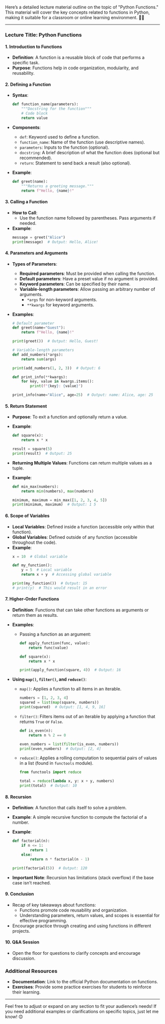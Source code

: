 Here’s a detailed lecture material outline on the topic of "Python Functions." This material will cover the key concepts related to functions in Python, making it suitable for a classroom or online learning environment. 🐍✨

---

### Lecture Title: Python Functions

#### 1. Introduction to Functions
   - **Definition**: A function is a reusable block of code that performs a specific task. 
   - **Purpose**: Functions help in code organization, modularity, and reusability. 

#### 2. Defining a Function
   - **Syntax**:
     ```python
     def function_name(parameters):
         """Docstring for the function"""
         # Code block
         return value
     ```
   - **Components**:
     - `def`: Keyword used to define a function.
     - `function_name`: Name of the function (use descriptive names).
     - `parameters`: Inputs to the function (optional).
     - `docstring`: A brief description of what the function does (optional but recommended).
     - `return`: Statement to send back a result (also optional).

   - **Example**:
     ```python
     def greet(name):
         """Returns a greeting message."""
         return f"Hello, {name}!"
     ```

#### 3. Calling a Function
   - **How to Call**:
     - Use the function name followed by parentheses. Pass arguments if needed.
   - **Example**:
     ```python
     message = greet("Alice")
     print(message)  # Output: Hello, Alice!
     ```

#### 4. Parameters and Arguments
   - **Types of Parameters**:
     - **Required parameters**: Must be provided when calling the function.
     - **Default parameters**: Have a preset value if no argument is provided.
     - **Keyword parameters**: Can be specified by their name.
     - **Variable-length parameters**: Allow passing an arbitrary number of arguments.
       - `*args` for non-keyword arguments.
       - `**kwargs` for keyword arguments.

   - **Examples**:
     ```python
     # Default parameter
     def greet(name="Guest"):
         return f"Hello, {name}!"

     print(greet())  # Output: Hello, Guest!

     # Variable-length parameters
     def add_numbers(*args):
         return sum(args)

     print(add_numbers(1, 2, 3))  # Output: 6

     def print_info(**kwargs):
         for key, value in kwargs.items():
             print(f"{key}: {value}")

     print_info(name="Alice", age=25)  # Output: name: Alice, age: 25
     ```

#### 5. Return Statement
   - **Purpose**: To exit a function and optionally return a value.
   - **Example**:
     ```python
     def square(x):
         return x * x

     result = square(5)
     print(result)  # Output: 25
     ```

   - **Returning Multiple Values**: Functions can return multiple values as a tuple.
   - **Example**:
     ```python
     def min_max(numbers):
         return min(numbers), max(numbers)

     minimum, maximum = min_max([1, 2, 3, 4, 5])
     print(minimum, maximum)  # Output: 1 5
     ```

#### 6. Scope of Variables
   - **Local Variables**: Defined inside a function (accessible only within that function).
   - **Global Variables**: Defined outside of any function (accessible throughout the code).
   - **Example**:
     ```python
     x = 10  # Global variable

     def my_function():
         y = 5  # Local variable
         return x + y  # Accessing global variable

     print(my_function())  # Output: 15
     # print(y)  # This would result in an error
     ```

#### 7. Higher-Order Functions
   - **Definition**: Functions that can take other functions as arguments or return them as results.
   - **Examples**:
     - Passing a function as an argument:
       ```python
       def apply_function(func, value):
           return func(value)

       def square(x):
           return x * x

       print(apply_function(square, 4))  # Output: 16
       ```

   - **Using `map()`, `filter()`, and `reduce()`**:
     - `map()`: Applies a function to all items in an iterable. 
       ```python
       numbers = [1, 2, 3, 4]
       squared = list(map(square, numbers))
       print(squared)  # Output: [1, 4, 9, 16]
       ```

     - `filter()`: Filters items out of an iterable by applying a function that returns `True` or `False`.
       ```python
       def is_even(n):
           return n % 2 == 0

       even_numbers = list(filter(is_even, numbers))
       print(even_numbers)  # Output: [2, 4]
       ```

     - `reduce()`: Applies a rolling computation to sequential pairs of values in a list (found in `functools` module).
       ```python
       from functools import reduce

       total = reduce(lambda x, y: x + y, numbers)
       print(total)  # Output: 10
       ```

#### 8. Recursion
   - **Definition**: A function that calls itself to solve a problem.
   - **Example**: A simple recursive function to compute the factorial of a number.
   - **Example**:
     ```python
     def factorial(n):
         if n <= 1:
             return 1
         else:
             return n * factorial(n - 1)

     print(factorial(5))  # Output: 120
     ```

   - **Important Note**: Recursion has limitations (stack overflow) if the base case isn’t reached.

#### 9. Conclusion
   - Recap of key takeaways about functions:
     - Functions promote code reusability and organization.
     - Understanding parameters, return values, and scopes is essential for effective programming.
   - Encourage practice through creating and using functions in different projects.

#### 10. Q&A Session
   - Open the floor for questions to clarify concepts and encourage discussion.

### Additional Resources
- **Documentation**: Link to the official Python documentation on functions.
- **Exercises**: Provide some practice exercises for students to reinforce their learning.

---

Feel free to adjust or expand on any section to fit your audience’s needs! If you need additional examples or clarifications on specific topics, just let me know! 😊
